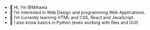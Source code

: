 - 👋 Hi, I’m @Mihaela
- 👀 I’m interested in Web Design and programming Web Applications.
- 🌱 I’m currently learning HTML and CSS, React and JavaScript.
- 📖 I also know basics in Python (even working with files and GUI)

<!---
m110600/m110600 is a ✨ special ✨ repository because its `README.md` (this file) appears on your GitHub profile.
You can click the Preview link to take a look at your changes.
--->
